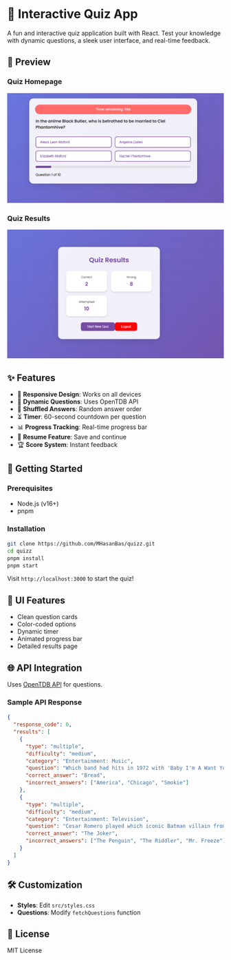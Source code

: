 # 🧠 Interactive Quiz App

A fun and interactive quiz application built with React. Test your knowledge with dynamic questions, a sleek user interface, and real-time feedback.

## 📸 Preview

### Quiz Homepage
<img src="public/beranda.png" alt="Quiz Homepage" width="600"/>

### Quiz Results
<img src="public/result.png" alt="Quiz Results" width="600"/>

## ✨ Features
- 📱 **Responsive Design**: Works on all devices
- 🔄 **Dynamic Questions**: Uses OpenTDB API
- 🔀 **Shuffled Answers**: Random answer order
- ⏳ **Timer**: 60-second countdown per question
- 📊 **Progress Tracking**: Real-time progress bar
- 🔖 **Resume Feature**: Save and continue
- 🏆 **Score System**: Instant feedback

## 🚀 Getting Started

### Prerequisites
- Node.js (v16+)
- pnpm

### Installation
```bash
git clone https://github.com/MHasanBas/quizz.git
cd quizz
pnpm install
pnpm start
```

Visit `http://localhost:3000` to start the quiz!

## 🎨 UI Features
- Clean question cards
- Color-coded options
- Dynamic timer
- Animated progress bar
- Detailed results page

## 🌐 API Integration
Uses [OpenTDB API](https://opentdb.com/api.php?amount=10&type=multiple) for questions.

### Sample API Response
```json
{
  "response_code": 0,
  "results": [
    {
      "type": "multiple",
      "difficulty": "medium",
      "category": "Entertainment: Music",
      "question": "Which band had hits in 1972 with 'Baby I'm A Want You', 'Everything I Own' and 'The Guitar Man'?",
      "correct_answer": "Bread",
      "incorrect_answers": ["America", "Chicago", "Smokie"]
    },
    {
      "type": "multiple",
      "difficulty": "medium",
      "category": "Entertainment: Television",
      "question": "Cesar Romero played which iconic Batman villain from the 1960's TV show?",
      "correct_answer": "The Joker",
      "incorrect_answers": ["The Penguin", "The Riddler", "Mr. Freeze"]
    }
  ]
}
```

## 🛠️ Customization
- **Styles**: Edit `src/styles.css`
- **Questions**: Modify `fetchQuestions` function

## 📝 License
MIT License
